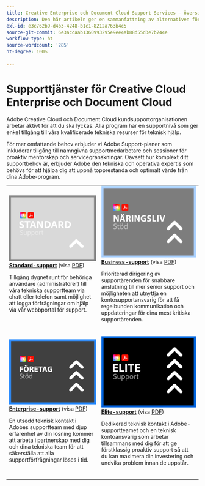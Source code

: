 ```yaml
---
title: Creative Enterprise och Document Cloud Support Services – översikt
description: Den här artikeln ger en sammanfattning av alternativen för kundsupport för Adobe Creative Cloud och Document Cloud. Alternativen är Standard, Business, Enterprise och Elite.
exl-id: e3c762b9-d4b3-4248-b1c1-8212a763b4c5
source-git-commit: 6e3accaab1360993295e9ee4ab88d55d3e7b744e
workflow-type: ht
source-wordcount: '285'
ht-degree: 100%

---
```


# Supporttjänster för Creative Cloud Enterprise och Document Cloud

Adobe Creative Cloud och Document Cloud kundsupportorganisationen arbetar aktivt för att du ska lyckas. Alla program har en supportnivå som ger enkel tillgång till våra kvalificerade tekniska resurser för teknisk hjälp.

För mer omfattande behov erbjuder vi Adobe Support-planer som inkluderar tillgång till namngivna supportmedarbetare och sessioner för proaktiv mentorskap och servicegranskningar. Oavsett hur komplext ditt supportbehov är, erbjuder Adobe den tekniska och operativa expertis som behövs för att hjälpa dig att uppnå topprestanda och optimalt värde från dina Adobe-program.

<table style="table-layout:fixed">
<tr>
  <td>
    <a href="dme-standard.md">
    <img alt="Standard" src="assets/STANDARDSupportThumbnailCC.png"/>
    </a>
    <div>
    <a href="dme-standard.md"><strong>Standard-support</strong></a> (visa <a href="assets/DMeStandardSupportDatasheet_2022.pdf" target="_blank">PDF</a>)
    </div>
    <p>Tillgång dygnet runt för behöriga användare (administratörer) till våra tekniska supportteam via chatt eller telefon samt möjlighet att logga förfrågningar om hjälp via vår webbportal för support. </p>
    <br>
  </td>
  <td>
    <a href="dme-business.md">
      <img alt="Business" src="assets/BusinessSupportThumbnailCC.png">
    </a>
    <div>
    <a href="dme-business.md"><strong>Business-support</strong></a> (visa <a href="assets/DMeBusinessSupportDatasheet_2022.pdf" target="_blank">PDF</a>)
    </div>
    <p>Prioriterad dirigering av supportärenden för snabbare anslutning till mer senior support och möjligheten att utnyttja en kontosupportansvarig för att få regelbunden kommunikation och uppdateringar för dina mest kritiska supportärenden.</p>
    <br>
  </td>
</tr>
<tr>
  <td>
    <a href="dme-enterprise.md">
    <img alt="Enterprise" src="assets/EnterpriseSupportThumbnailxx.png"/>
    </a>
    <div>
    <a href="dme-enterprise.md"><strong>Enterprise-support</strong></a> (visa <a href="assets/DMeEnterpriseSupportDatasheet_2022.pdf" target="_blank">PDF</a>)
    </div>
    <p>En utsedd teknisk kontakt i Adobes supportteam med djup erfarenhet av din lösning kommer att arbeta i partnerskap med dig och dina tekniska team för att säkerställa att alla supportförfrågningar löses i tid.</p>
    <br>
  </td>
  <td>
    <a href="dme-elite.md">
      <img alt="Elite" src="assets/EliteSupportThumbnailcc.png">
    </a>
    <div>
    <a href="dme-elite.md"><strong>Elite-support</strong></a> (visa <a href="assets/DMeEliteSupportDatasheet_2022.pdf" target="_blank">PDF</a>)
    </div>
    <p>Dedikerad teknisk kontakt i Adobe-supportteamet och en teknisk kontoansvarig som arbetar tillsammans med dig för att ge förstklassig proaktiv support så att du kan maximera din investering och undvika problem innan de uppstår.</p>
    <br>
  </td>
</tr>
</table>

